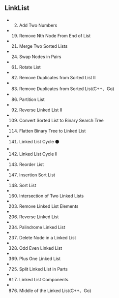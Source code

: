 ## LinkList

- 2. Add Two Numbers
- 19. Remove Nth Node From End of List
- 21. Merge Two Sorted Lists
- 24. Swap Nodes in Pairs
- 61. Rotate List
- 82. Remove Duplicates from Sorted List II
- 83. Remove Duplicates from Sorted List(C++、Go)
- 86. Partition List
- 92. Reverse Linked List II
- 109. Convert Sorted List to Binary Search Tree
- 114. Flatten Binary Tree to Linked List
- 141. Linked List Cycle :black_circle:
- 142. Linked List Cycle II
- 143. Reorder List
- 147. Insertion Sort List
- 148. Sort List
- 160. Intersection of Two Linked Lists
- 203. Remove Linked List Elements
- 206. Reverse Linked List
- 234. Palindrome Linked List
- 237. Delete Node in a Linked List
- 328. Odd Even Linked List
- 369. Plus One Linked List
- 725. Split Linked List in Parts
- 817. Linked List Components
- 876. Middle of the Linked List(C++、Go)



